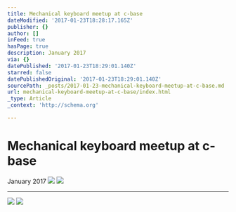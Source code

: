 ```yaml
---
title: Mechanical keyboard meetup at c-base
dateModified: '2017-01-23T18:28:17.165Z'
publisher: {}
author: []
inFeed: true
hasPage: true
description: January 2017
via: {}
datePublished: '2017-01-23T18:29:01.140Z'
starred: false
datePublishedOriginal: '2017-01-23T18:29:01.140Z'
sourcePath: _posts/2017-01-23-mechanical-keyboard-meetup-at-c-base.md
url: mechanical-keyboard-meetup-at-c-base/index.html
_type: Article
_context: 'http://schema.org'

---
```

# Mechanical keyboard meetup at c-base

January 2017
![](https://the-grid-user-content.s3-us-west-2.amazonaws.com/4fe4c670-cd15-4803-ab78-0f80b5720cdb.jpg)
![](https://the-grid-user-content.s3-us-west-2.amazonaws.com/7659327b-7bcb-4318-9809-e325c6c7853f.jpg)

---

![](https://the-grid-user-content.s3-us-west-2.amazonaws.com/494fa3cf-9ed2-473d-aa53-5e91b75ed25a.jpg)
![](https://the-grid-user-content.s3-us-west-2.amazonaws.com/61e4fd7d-4107-4233-a403-851cc6d4ea0c.jpg)